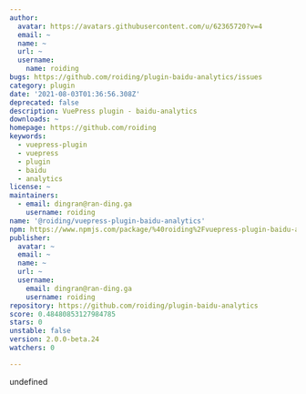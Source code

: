 ```yaml
---
author:
  avatar: https://avatars.githubusercontent.com/u/62365720?v=4
  email: ~
  name: ~
  url: ~
  username:
    name: roiding
bugs: https://github.com/roiding/plugin-baidu-analytics/issues
category: plugin
date: '2021-08-03T01:36:56.308Z'
deprecated: false
description: VuePress plugin - baidu-analytics
downloads: ~
homepage: https://github.com/roiding
keywords:
  - vuepress-plugin
  - vuepress
  - plugin
  - baidu
  - analytics
license: ~
maintainers:
  - email: dingran@ran-ding.ga
    username: roiding
name: '@roiding/vuepress-plugin-baidu-analytics'
npm: https://www.npmjs.com/package/%40roiding%2Fvuepress-plugin-baidu-analytics
publisher:
  avatar: ~
  email: ~
  name: ~
  url: ~
  username:
    email: dingran@ran-ding.ga
    username: roiding
repository: https://github.com/roiding/plugin-baidu-analytics
score: 0.48480853127984785
stars: 0
unstable: false
version: 2.0.0-beta.24
watchers: 0

---
```


undefined